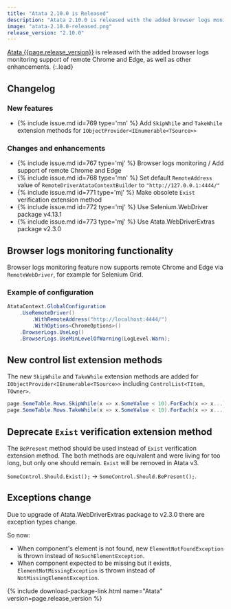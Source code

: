 ```yaml
---
title: "Atata 2.10.0 is Released"
description: "Atata 2.10.0 is released with the added browser logs monitoring support of remote Chrome and Edge, as well as other enhancements."
image: "atata-2.10.0-released.png"
release_version: "2.10.0"
---
```


[Atata {{page.release_version}}](https://www.nuget.org/packages/Atata/{{page.release_version}})
is released with the added browser logs monitoring support of remote Chrome and Edge, as well as other enhancements.
{:.lead}

<!--more-->

## Changelog

### New features

- {% include issue.md id=769 type='mn' %} Add `SkipWhile` and `TakeWhile` extension methods for `IObjectProvider<IEnumerable<TSource>>`

### Changes and enhancements

- {% include issue.md id=767 type='mj' %} Browser logs monitoring / Add support of remote Chrome and Edge
- {% include issue.md id=768 type='mn' %} Set default `RemoteAddress` value of `RemoteDriverAtataContextBuilder` to `"http://127.0.0.1:4444/"`
- {% include issue.md id=771 type='mj' %} Make obsolete `Exist` verification extension method
- {% include issue.md id=772 type='mj' %} Use Selenium.WebDriver package v4.13.1
- {% include issue.md id=773 type='mj' %} Use Atata.WebDriverExtras package v2.3.0

## Browser logs monitoring functionality

Browser logs monitoring feature now supports remote Chrome and Edge via `RemoteWebDriver`, for example for Selenium Grid.

### Example of configuration

```cs
AtataContext.GlobalConfiguration
    .UseRemoteDriver()
        .WithRemoteAddress("http://localhost:4444/")
        .WithOptions<ChromeOptions>()
    .BrowserLogs.UseLog()
    .BrowserLogs.UseMinLevelOfWarning(LogLevel.Warn);
```

## New control list extension methods

The new `SkipWhile` and `TakeWhile` extension methods are added for `IObjectProvider<IEnumerable<TSource>>`
including `ControlList<TItem, TOwner>`.

```cs
page.SomeTable.Rows.SkipWhile(x => x.SomeValue < 10).ForEach(x => x...);
page.SomeTable.Rows.TakeWhile(x => x.SomeValue < 10).ForEach(x => x...);
```

## Deprecate `Exist` verification extension method

The `BePresent` method should be used instead of `Exist` verification extension method.
The both methods are equivalent and were living for too long, but only one should remain.
`Exist` will be removed in Atata v3.

`SomeControl.Should.Exist();` -> `SomeControl.Should.BePresent();`.

## Exceptions change

Due to upgrade of Atata.WebDriverExtras package to v2.3.0 there are exception types change.

So now:

- When component's element is not found, new `ElementNotFoundException` is thrown instead of `NoSuchElementException`.
- When component expected to be missing but it exists, `ElementNotMissingException` is thrown instead of `NotMissingElementException`.

{% include download-package-link.html name="Atata" version=page.release_version %}
